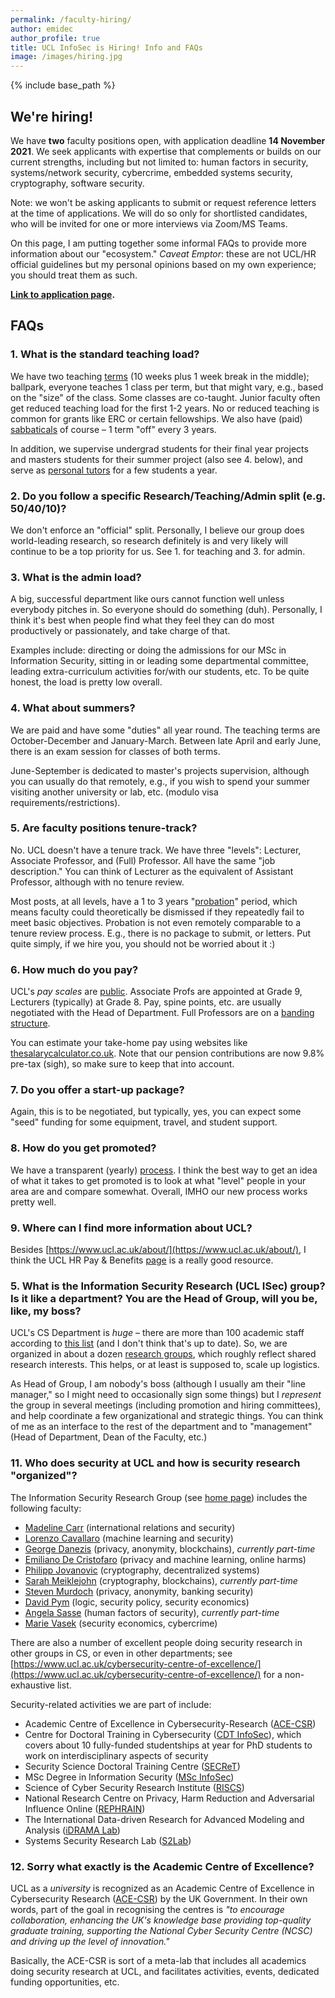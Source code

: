```yaml
---
permalink: /faculty-hiring/
author: emidec
author_profile: true
title: UCL InfoSec is Hiring! Info and FAQs
image: /images/hiring.jpg
---
```


{% include base_path %}

## We're hiring!

We have **two** faculty positions open, with application deadline **14 November 2021**. We seek applicants with expertise that complements or builds on our current strengths, including but not limited to: human factors in security, systems/network security, cybercrime, embedded systems security, cryptography, software security.

Note: we won't be asking applicants to submit or request reference letters at the time of applications. We will do so only for shortlisted candidates, who will be invited for one or more interviews via Zoom/MS Teams.

On this page, I am putting together some informal FAQs to provide more information about our "ecosystem." _Caveat Emptor_: these are not UCL/HR official guidelines but my personal opinions based on my own experience; you should treat them as such.

**[Link to application page](https://atsv7.wcn.co.uk/saf/set_session.cgi?owner=5041178&ownertype=fair&season=0&vt_template=966&jcode=1878283&posting_code=224&language=203&url=/search_engine/jobs.cgi).**

## FAQs

### 1. What is the standard teaching load?

We have two teaching [terms](https://www.ucl.ac.uk/students/life-ucl/term-dates-and-closures-2021-22) (10 weeks plus 1 week break in the middle); ballpark, everyone teaches 1 class per term, but that might vary, e.g., based on the "size" of the class. Some classes are co-taught. Junior faculty often get reduced teaching load for the first 1-2 years. No or reduced teaching is common for grants like ERC or certain fellowships. We also have (paid) [sabbaticals](https://www.ucl.ac.uk/human-resources/sites/human_resources/files/sabbatical_leave_policy.pdf) of course &ndash; 1 term "off" every 3 years.

In addition, we supervise undergrad students for their final year projects and masters students for their summer project (also see 4. below), and serve as [personal tutors](https://www.ucl.ac.uk/students/academic-support/personal-tutors) for a few students a year.

### 2. Do you follow a specific Research/Teaching/Admin split (e.g. 50/40/10)?

We don't enforce an "official" split. Personally, I believe our group does world-leading research, so research definitely is and very likely will continue to be a top priority for us. See 1. for teaching and 3. for admin.

### 3. What is the admin load?

A big, successful department like ours cannot function well unless everybody pitches in. So everyone should do something (duh). Personally, I think it's best when people find what they feel they can do most productively or passionately, and take charge of that. 

Examples include: directing or doing the admissions for our MSc in Information Security, sitting in or leading some departmental committee, leading extra-curriculum activities for/with our students, etc. To be quite honest, the load is pretty low overall.

### 4. What about summers?

We are paid and have some "duties" all year round. The teaching terms are October-December and January-March. Between late April and early June, there is an exam session for classes of both terms. 

June-September is dedicated to master's projects supervision, although you can usually do that remotely, e.g., if you wish to spend your summer visiting another university or lab, etc. (modulo visa requirements/restrictions).

### 5. Are faculty positions tenure-track?

No. UCL doesn't have a tenure track. We have three "levels": Lecturer, Associate Professor, and (Full) Professor. All have the same "job description." You can think of Lecturer as the equivalent of Assistant Professor, although with no tenure review.

Most posts, at all levels, have a 1 to 3 years "[probation](https://www.ucl.ac.uk/human-resources/ucl-induction-and-probation-policy)" period, which means faculty could theoretically be dismissed if they repeatedly fail to meet basic objectives. Probation is not even remotely comparable to a tenure review process. E.g., there is no package to submit, or letters. Put quite simply, if we hire you, you should not be worried about it :)


### 6. How much do you pay?

UCL's _pay scales_ are [public](https://www.ucl.ac.uk/human-resources/sites/human_resources/files/21-22_ucl_non-clinical_grade_structure_with_spinal_points-202108.pdf). Associate Profs are appointed at Grade 9, Lecturers (typically) at Grade 8. Pay, spine points, etc. are usually negotiated with the Head of Department. Full Professors are on a [banding structure](https://www.ucl.ac.uk/human-resources/pay-benefits/salary-scales/professorial-banding-structure-20212022).

You can estimate your take-home pay using websites like [thesalarycalculator.co.uk](https://www.thesalarycalculator.co.uk/salary.php). Note that our pension contributions are now 9.8% pre-tax (sigh), so make sure to keep that into account.

### 7. Do you offer a start-up package?

Again, this is to be negotiated, but typically, yes, you can expect some "seed" funding for some equipment, travel, and student support.

### 8. How do you get promoted?

We have a transparent (yearly) [process](https://www.ucl.ac.uk/human-resources/policies-advice/academic-careers-framework-and-promotions-processes/academic-promotions-guidance). I think the best way to get an idea of what it takes to get promoted is to look at what "level" people in your area are and compare somewhat. Overall, IMHO our new process works pretty well.

### 9. Where can I find more information about UCL?

Besides [https://www.ucl.ac.uk/about/](https://www.ucl.ac.uk/about/), I think the UCL HR Pay & Benefits [page](https://www.ucl.ac.uk/human-resources/pay-and-staff-benefits) is a really good resource.

### 5. What is the Information Security Research (UCL ISec) group? Is it like a department? You are the Head of Group, will you be, like, my boss?

UCL's CS Department is _huge_ &ndash; there are more than 100 academic staff according to [this list](https://www.ucl.ac.uk/computer-science/people/computer-science-academic-staff) (and I don't think that's up to date). So, we are organized in about a dozen [research groups](https://www.ucl.ac.uk/computer-science/research/research-groups), which roughly reflect shared research interests. This helps, or at least is supposed to, scale up logistics.

As Head of Group, I am nobody's boss (although I usually am their "line manager," so I might need to occasionally sign some things) but I _represent_ the group in several meetings (including promotion and hiring committees), and help coordinate a few organizational and strategic things. You can think of me as an interface to the rest of the department and to "management" (Head of Department, Dean of the Faculty, etc.)


### 11. Who does security at UCL and how is security research "organized"?

The Information Security Research Group (see [home page](https://sec.cs.ucl.ac.uk)) includes the following faculty:
- [Madeline Carr](https://www.ucl.ac.uk/computer-science/people/professor-madeline-carr) (international relations and security)
- [Lorenzo Cavallaro](https://scholar.google.com/citations?user=oWT7fIYAAAAJ&hl=en) (machine learning and security)
- [George Danezis](http://www0.cs.ucl.ac.uk/staff/G.Danezis/) (privacy, anonymity, blockchains), _currently part-time_
- [Emiliano De Cristofaro](https://emilianodc.com/) (privacy and machine learning, online harms)
- [Philipp Jovanovic](https://philipp.jovanovic.io/) (cryptography, decentralized systems)
- [Sarah Meiklejohn](https://smeiklej.com/) (cryptography, blockchains), _currently part-time_
- [Steven Murdoch](https://murdoch.is/) (privacy, anonymity, banking security)
- [David Pym](http://www0.cs.ucl.ac.uk/staff/D.Pym/) (logic, security policy, security economics)
- [Angela Sasse](https://uclisec.github.io/people/m_angela_sasse/) (human factors of security), _currently part-time_
- [Marie Vasek](https://mvasek.com/) (security economics, cybercrime)

There are also a number of excellent people doing security research in other groups in CS, or even in other departments; see [https://www.ucl.ac.uk/cybersecurity-centre-of-excellence/](https://www.ucl.ac.uk/cybersecurity-centre-of-excellence/) for a non-exhaustive list. 

Security-related activities we are part of include:
- Academic Centre of Excellence in Cybersecurity-Research ([ACE-CSR](https://www.ucl.ac.uk/cybersecurity-centre-of-excellence/))
- Centre for Doctoral Training in Cybersecurity ([CDT InfoSec](https://www.ucl.ac.uk/cybersecurity-cdt/)), which covers about 10 fully-funded studentships at year for PhD students to work on interdisciplinary aspects of security
- Security Science Doctoral Training Centre ([SECReT](https://www.ucl.ac.uk/secret/homepage))
- MSc Degree in Information Security ([MSc InfoSec](https://www.ucl.ac.uk/computer-science/study/postgraduate-taught/information-security-msc))
- Science of Cyber Security Research Institute ([RISCS](https://www.riscs.org.uk/))
- National Research Centre on Privacy, Harm Reduction and Adversarial Influence Online ([REPHRAIN](https://www.rephrain.ac.uk/))
- The International Data-driven Research for Advanced Modeling and Analysis ([iDRAMA Lab](https://idrama.science/))
- Systems Security Research Lab ([S2Lab](https://s2lab.cs.ucl.ac.uk/))

### 12. Sorry what exactly is the Academic Centre of Excellence?
UCL as a _university_ is recognized as an Academic Centre of Excellence in Cybersecurity Research ([ACE-CSR](https://www.ucl.ac.uk/cybersecurity-centre-of-excellence/)) by the UK Government. In their own words, part of the goal in recognising the centres is _"to encourage collaboration, enhancing the UK's knowledge base providing top-quality graduate training, supporting the National Cyber Security Centre (NCSC) and driving up the level of innovation."_

Basically, the ACE-CSR is sort of a meta-lab that includes all academics doing security research at UCL, and facilitates activities, events, dedicated funding opportunities, etc.

